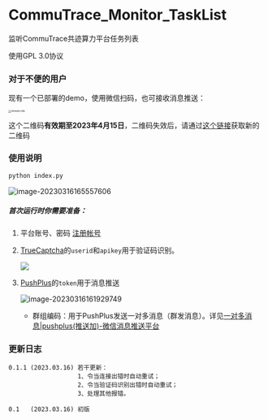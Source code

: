 # CommuTrace_Monitor_TaskList
监听CommuTrace共迹算力平台任务列表

使用GPL 3.0协议

### 对于不便的用户

现有一个已部署的demo，使用微信扫码，也可接收消息推送：

<img src="https://s2.loli.net/2023/03/16/ebVOMoZwFRliA3q.jpg" alt="showqrcode" style="zoom: 33%;" />

这个二维码**有效期至2023年4月15日**，二维码失效后，请通过[这个链接](http://www.pushplus.plus/api/customer/topic/getQrCode?topicId=30006)获取新的二维码

### 使用说明

```bash
python index.py
```

![image-20230316165557606](https://s2.loli.net/2023/03/16/tscoEFUr5X6SG2i.png)

##### 首次运行时你需要准备：

1. 平台账号、密码 [注册帐号](http://39.101.72.182/index.php/Home/Login/reg.html)

2. [TrueCaptcha](https://truecaptcha.org/profile.html)的`userid`和`apikey`用于验证码识别。

   ![](https://s2.loli.net/2023/03/16/lO5sJq4NjHTrzvP.png)

3. [PushPlus](http://www.pushplus.plus/)的`token`用于消息推送

   ![image-20230316161929749](https://s2.loli.net/2023/03/16/m28Pc7BJQinXMZh.png)
   - 群组编码：用于PushPlus发送一对多消息（群发消息）。详见[一对多消息|pushplus(推送加)-微信消息推送平台](http://www.pushplus.plus/push2.html)

### 更新日志

```
0.1.1 (2023.03.16) 若干更新：
                   1、令当连接出错时自动重试；
                   2、令当验证码识别出错时自动重试；
                   3、处理其他报错。

0.1   (2023.03.16) 初版
```

